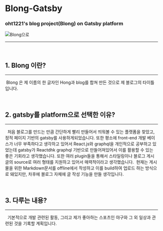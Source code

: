 # Blong-Gatsby
### oht1221's blog project(Blong) on Gatsby platform
![Blong으로 ](Blong.netlify.app)
***

</br>

## 1. Blong 이란?
***
&nbsp;Blong 은 제 이름의 한 글자인 Hong과 blog를 합쳐 만든 것으로 제 블로그의 타이틀입니다.

</br>

## 2. gatsby를 platform으로 선택한 이유?
***
&nbsp; 처음 블로그를 만드는 만큼 간단하게 빨리 만들어서 띄워볼 수 있는 플랫폼을 찾았고, 정적 페이지 기반의 gatsby를 사용하게되었습니다. 또한 평소에 front-end 개발 베이스가 너무 부족하다고 생각하고 있어서 React.js와 graphql을 개인적으로 공부하고 있었는데 gatsby가 Reactdhk graphql 기반으로 만들어져있어서 이를 활용할 수 있는 좋은 기회라고 생각했습니다. 또한 여러 plugin들을 통해서 스타일링이나 블로그 게시글의 source로 여러 형태를 지원하고 있어서 매력적이라고 생각했습니다.
&nbsp;현재는 게시물을 위한 Markdown문서를 offline에서 작성하고 이를 build하여 업로드 하는 방식으로 돼있지만, 차후에 블로그 자체에 글 작성 기능을 만들 생각입니다.

</br>

## 3. 다루는 내용?
***
&nbsp; 기본적으로 개발 관련된 활동, 그리고 제가 좋아하는 스포츠인 야구와 그 외 일상과 관련된 것을 기록할 계획입니다.
